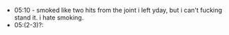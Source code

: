 * 05:10 - smoked like two hits from the joint i left yday, but i can't fucking stand it. i hate smoking.
* 05:(2-3)?: